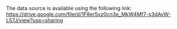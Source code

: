 The data source is available using the following link:
https://drive.google.com/file/d/1F8er5xz0cn3e_MkW4Mf7-s3dAvW-L57J/view?usp=sharing 
